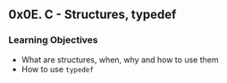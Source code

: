 ## 0x0E. C - Structures, typedef

### Learning Objectives
- What are structures, when, why and how to use them 
- How to use `typedef`
